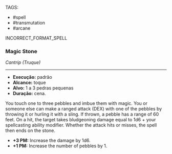 TAGS:
- #spell
- #transmutation
- #arcane

INCORRECT_FORMAT_SPELL
### Magic Stone
*Cantrip (Truque)*
___
- **Execução:** padrão
- **Alcance:** toque
- **Alvo:** 1 a 3 pedras pequenas
- **Duração:** cena.

You touch one to three pebbles and imbue them with magic. You or someone else can make a ranged attack (DEX) with one of the pebbles by throwing it or hurling it with a sling. If thrown, a pebble has a range of 60 feet. On a hit, the target takes bludgeoning damage equal to 1d6 + your spellcasting ability modifier. Whether the attack hits or misses, the spell then ends on the stone.

- **+3 PM:** Increase the damage by 1d6.
- **+1 PM:** Increase the number of pebbles by 1.

